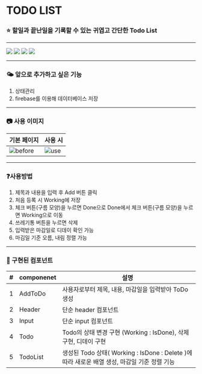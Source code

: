# TODO LIST

### ⭐ 할일과 끝난일을 기록할 수 있는 귀엽고 간단한 Todo List
***
<img src="https://img.shields.io/badge/javascript-F7DF1E?style=for-the-badge&logo=javascript&logoColor=white"> <img src="https://img.shields.io/badge/react-61DAFB?style=for-the-badge&logo=react&logoColor=white"> <img src="https://img.shields.io/badge/css3-1572B6?style=for-the-badge&logo=css3&logoColor=white"> <img src="https://img.shields.io/badge/yarn-2C8EBB?style=for-the-badge&logo=yarn&logoColor=white">
***
### 🌤️ 앞으로 추가하고 싶은 기능
1. 상태관리
2. firebase를 이용해 데이터베이스 저장
***
### 📷 사용 이미지
| 기본 페이지 | 사용 시 |
| --- | --- |
|![before](https://github.com/anywhereim/SPARTA_Project2/assets/134301942/4478da14-fe17-4c8d-bba5-a1703faa83ab)|![use](https://github.com/anywhereim/SPARTA_Project2/assets/134301942/31837f83-c816-4acb-be39-ef3ae7a747da)|
***
### ❓사용방법
1. 제목과 내용을 입력 후 Add 버튼 클릭
2. 처음 등록 시 Working에 저장 
3. 체크 버튼(구름 모양)을 누르면 Done으로 Done에서 체크 버튼(구름 모양)을 누르면 Working으로 이동
4. 쓰레기통 버튼을 누르면 삭제
5. 입력받은 마감일로 디데이 확인 가능
6. 마김일 기준 오름, 내림 정렬 가능
***
### 🎁 구현된 컴포넌트
| # | componenet | 설명 |
| --- | --- | --- |
| 1 | AddToDo | 사용자로부터 제목, 내용, 마감일을 입력받아 ToDo 생성 |
| 2 | Header | 단순 header 컴포넌트 |
| 3 | Input | 단순 input 컴포넌트 |
| 4 | Todo | Todo의 상태 변경 구현 (Working : IsDone), 삭제 구현, 디데이 구현 |
| 5 | TodoList | 생성된 Todo 상태( Working : IsDone : Delete )에 따라 새로운 배열 생성, 마감일 기준 정렬 기능 |

